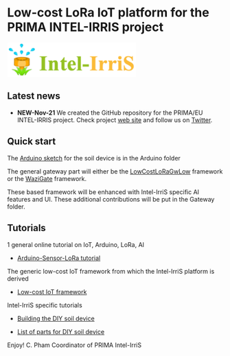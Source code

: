 Low-cost LoRa IoT platform for the PRIMA INTEL-IRRIS project
============================================================

<img src="https://github.com/CongducPham/PRIMA-Intel-IrriS/blob/main/images/intel-irris-logo.png" width="300">


Latest news
-----------

- **NEW-Nov-21** We created the GitHub repository for the PRIMA/EU INTEL-IRRIS project. Check project [web site](http://intel-irris.eu/) and follow us on [Twitter](https://twitter.com/Intel_IrriS).


Quick start
-----------

The [Arduino sketch](https://github.com/CongducPham/PRIMA-Intel-IrriS/tree/main/Arduino/Arduino_LoRa_SX12XX_Soil_Sensor) for the soil device is in the Arduino folder

The general gateway part will either be the [LowCostLoRaGwLow](https://github.com/CongducPham/LowCostLoRaGwLow) framework or the [WaziGate](https://github.com/Waziup/WaziGate) framework.

These based framework will be enhanced with Intel-IrriS specific AI features and UI. These additional contributions will be put in the Gateway folder.

Tutorials
---------

1 general online tutorial on IoT, Arduino, LoRa, AI 

- [Arduino-Sensor-LoRa tutorial](https://cpham.perso.univ-pau.fr/LORA/WAZIUP/tuto/index.html)

The generic low-cost IoT framework from which the Intel-IrriS platform is derived

- [Low-cost IoT framework](https://github.com/CongducPham/LowCostLoRaGw)

Intel-IrriS specific tutorials

- [Building the DIY soil device](https://github.com/CongducPham/PRIMA-Intel-IrriS/blob/main/Tutorials/Intel-Irris-IOT-platform.pdf)

- [List of parts for DIY soil device](https://github.com/CongducPham/PRIMA-Intel-IrriS/blob/main/Tutorials/Intel-IrriS-low-cost-sensor-hardware-parts.pdf)


Enjoy!
C. Pham
Coordinator of PRIMA Intel-IrriS